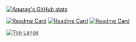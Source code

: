 [![Anurag's GitHub stats](https://github-readme-stats.vercel.app/api?username=bernie6401&count_private=true&show_icons=true&theme=highcontrast)](https://github.com/anuraghazra/github-readme-stats)

[![Readme Card](https://github-readme-stats.vercel.app/api/pin/?username=bernie6401&repo=NTU_CS&show_owner)](https://github.com/anuraghazra/github-readme-stats)
[![Readme Card](https://github-readme-stats.vercel.app/api/pin/?username=bernie6401&repo=NTU_CS_2023&show_owner)](https://github.com/anuraghazra/github-readme-stats)
[![Readme Card](https://github-readme-stats.vercel.app/api/pin/?username=bernie6401&repo=NTU_CNS&show_owner)](https://github.com/anuraghazra/github-readme-stats)

[![Top Langs](https://github-readme-stats.vercel.app/api/top-langs/?username=bernie6401&layout=compact)](https://github.com/anuraghazra/github-readme-stats)

